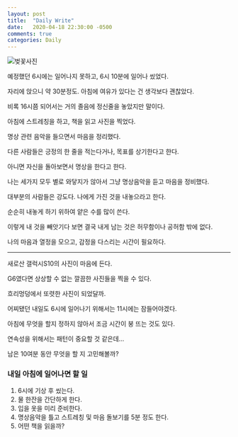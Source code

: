 ```yaml
---
layout: post
title:  "Daily Write"
date:   2020-04-18 22:30:00 -0500
comments: true
categories: Daily
---
```


![벚꽃사진](./upload/20200408_125309.jpg?raw=true)

예정했던 6시에는 일어나지 못하고, 6시 10분에 일어나 씼었다.

자리에 앉으니 약 30분정도. 아침에 여유가 있다는 건 생각보다 괜찮았다.

비록 16시쯤 되어서는 거의 졸음에 정신줄을 놓았지만 말이다.

아침에 스트레칭을 하고, 책을 읽고 사진을 찍었다.

명상 관련 음악을 들으면서 마음을 정리했다.

다른 사람들은 긍정의 한 줄을 적는다거나, 목표를 상기한다고 한다.

아니면 자신을 돌아보면서 명상을 한다고 한다.

나는 세가지 모두 별로 와닿지가 않아서 그냥 명상음악을 듣고 마음을 정비했다.

대부분의 사람들은 강도다. 나에게 가진 것을 내놓으라고 한다.

순순히 내놓게 하기 위하여 얕은 수를 많이 쓴다.

이렇게 내 것을 빼앗기다 보면 결국 내게 남는 것은 허무함이나 공허함 밖에 없다.

나의 마음과 열정을 모으고, 감정을 다스리는 시간이 필요하다.

---

새로산 갤럭시S10의 사진이 마음에 든다.

G6였다면 상상할 수 없는 깔끔한 사진들을 찍을 수 있다.

흐리멍덩에서 또렷한 사진이 되었달까.

어찌됐던 내일도 6시에 일어나기 위해서는 11시에는 잠들어야겠다.

아침에 무엇을 할지 정하지 않아서 조금 시간이 붕 뜨는 것도 있다.

연속성을 위해서는 패턴이 중요할 것 같은데...

남은 10여분 동안 무엇을 할 지 고민해볼까?

### 내일 아침에 일어나면 할 일

1. 6시에 기상 후 씼는다.
2. 물 한잔을 간단하게 한다.
3. 입을 옷을 미리 준비한다.
4. 명상음악을 틀고 스트레칭 및 마음 돌보기를 5분 정도 한다.
5. 어떤 책을 읽을까?